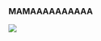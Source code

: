 ### MAMAAAAAAAAAA

![](https://komarev.com/ghpvc/?username=moodgaga&color=lightgrey&style=for-the-badge)

